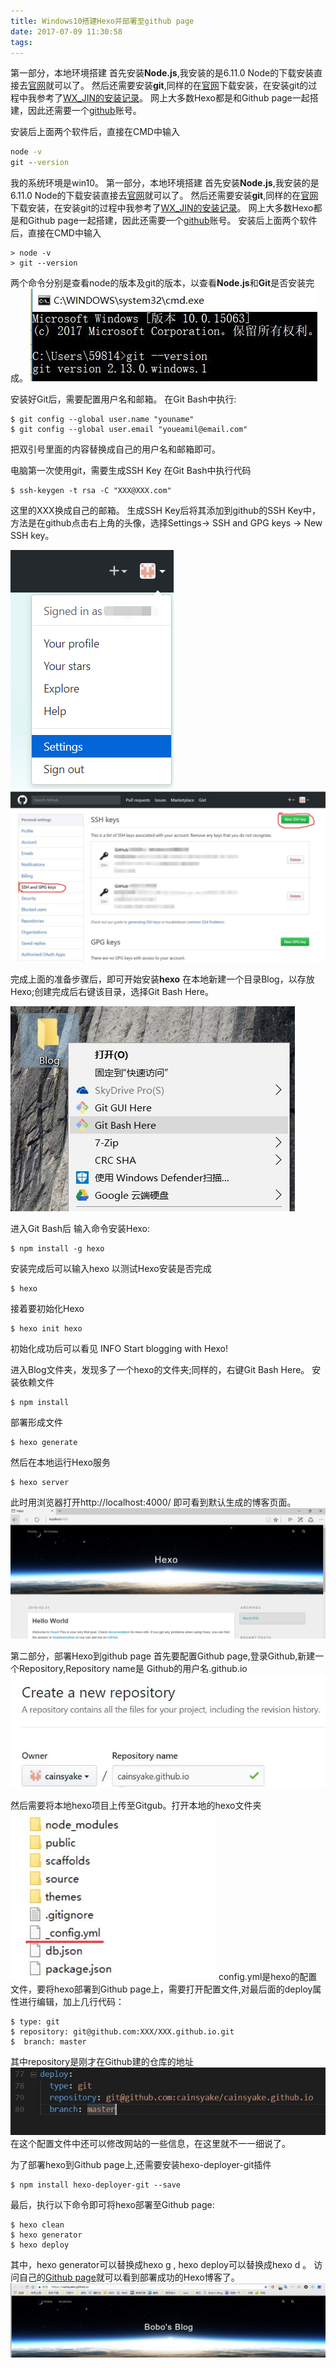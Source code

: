 ```yaml
---
title: Windows10搭建Hexo并部署至github page
date: 2017-07-09 11:30:58
tags:
---
```

第一部分，本地环境搭建
首先安装**Node.js**,我安装的是6.11.0
Node的下载安装直接去[官网](https://nodejs.org/en/)就可以了。
然后还需要安装**git**,同样的在[官网](https://git-scm.com/)下载安装，在安装git的过程中我参考了[WX_JIN的安装记录](http://blog.csdn.net/wx_jin/article/details/51027783)。
网上大多数Hexo都是和Github page一起搭建，因此还需要一个[github](https://github.com/)账号。
<!--more-->
安装后上面两个软件后，直接在CMD中输入
```cmd
node -v
git --version
```
我的系统环境是win10。
第一部分，本地环境搭建
首先安装**Node.js**,我安装的是6.11.0
Node的下载安装直接去[官网](https://nodejs.org/en/)就可以了。
然后还需要安装**git**,同样的在[官网](https://git-scm.com/)下载安装，在安装git的过程中我参考了[WX_JIN的安装记录](http://blog.csdn.net/wx_jin/article/details/51027783)。
网上大多数Hexo都是和Github page一起搭建，因此还需要一个[github](https://github.com/)账号。
安装后上面两个软件后，直接在CMD中输入
```
> node -v
> git --version
```
两个命令分别是查看node的版本及git的版本，以查看**Node.js**和**Git**是否安装完成。
![查看git版本](Win10下搭建Hexo/gitversion.jpg)


安装好Git后，需要配置用户名和邮箱。
在Git Bash中执行:
```
$ git config --global user.name "youname"
$ git config --global user.email "youeamil@email.com"
```
把双引号里面的内容替换成自己的用户名和邮箱即可。


电脑第一次使用git，需要生成SSH Key
在Git Bash中执行代码
```
$ ssh-keygen -t rsa -C "XXX@XXX.com"
```
这里的XXX换成自己的邮箱。
生成SSH Key后将其添加到github的SSH Key中，方法是在github点击右上角的头像，选择Settings-> SSH and GPG keys -> New SSH key。

![](Win10下搭建Hexo/githubsetting1.jpg)
![](Win10下搭建Hexo/githubsetting2.jpg)

完成上面的准备步骤后，即可开始安装**hexo**
在本地新建一个目录Blog，以存放Hexo;创建完成后右键该目录，选择Git Bash Here。

![](Win10下搭建Hexo/openbashhere.jpg)

进入Git Bash后
输入命令安装Hexo:
```
$ npm install -g hexo
```
安装完成后可以输入hexo 以测试Hexo安装是否完成
```
$ hexo 
```
接着要初始化Hexo
```git
$ hexo init hexo
```
初始化成功后可以看见 INFO Start blogging with Hexo!

进入Blog文件夹，发现多了一个hexo的文件夹;同样的，右键Git Bash Here。
安装依赖文件
```
$ npm install
```

部署形成文件
```
$ hexo generate
```
然后在本地运行Hexo服务
```
$ hexo server
```
此时用浏览器打开http://localhost:4000/
即可看到默认生成的博客页面。
![](Win10下搭建Hexo/localhexo.jpg)

第二部分，部署Hexo到github page
首先要配置Github page,登录Github,新建一个Repository,Repository name是 Github的用户名.github.io
![](Win10下搭建Hexo/newrepository.jpg)

然后需要将本地hexo项目上传至Gitgub。打开本地的hexo文件夹
![](Win10下搭建Hexo/config.jpg)
config.yml是hexo的配置文件，要将hexo部署到Github page上，需要打开配置文件,对最后面的deploy属性进行编辑，加上几行代码：
```
$ type: git
$ repository: git@github.com:XXX/XXX.github.io.git
$  branch: master
```
其中repository是刚才在Github建的仓库的地址
![](Win10下搭建Hexo/config2.jpg)
在这个配置文件中还可以修改网站的一些信息，在这里就不一一细说了。

为了部署hexo到Github page上,还需要安装hexo-deployer-git插件
```
$ npm install hexo-deployer-git --save
```

最后，执行以下命令即可将hexo部署至Github page:
```
$ hexo clean
$ hexo generator
$ hexo deploy
```
其中，hexo generator可以替换成hexo g , hexo deploy可以替换成hexo d 。
访问自己的[Github page](https://cainsyake.github.io/)就可以看到部署成功的Hexo博客了。
![](Win10下搭建Hexo/boboblog.jpg)